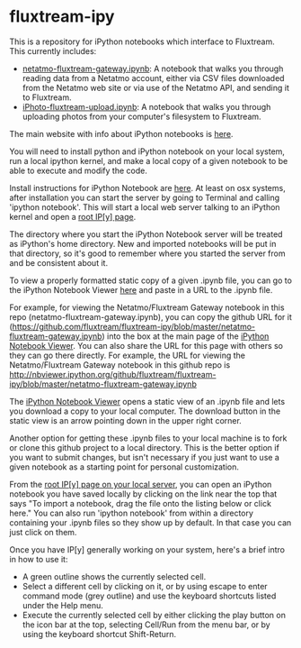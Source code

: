 fluxtream-ipy
=============

This is a repository for iPython notebooks which interface to Fluxtream.  This currently includes:
 * [netatmo-fluxtream-gateway.ipynb](http://nbviewer.ipython.org/github/fluxtream/fluxtream-ipy/blob/master/netatmo-fluxtream-gateway.ipynb): A notebook that walks you through reading data from a Netatmo account, either via CSV files downloaded from the Netatmo web site or via use of the Netatmo API, and sending it to Fluxtream.
 * [iPhoto-fluxtream-upload.ipynb](http://nbviewer.ipython.org/github/fluxtream/fluxtream-ipy/blob/master/iPhoto-fluxtream-upload.ipynb): A notebook that walks you through uploading photos from your computer's filesystem to Fluxtream.

The main website with info about iPython notebooks is [here](http://ipython.org/notebook.html).

You will need to install python and iPython notebook on your local system, run a local ipython kernel, and make a local copy of a given notebook to be able to execute and modify the code.

Install instructions for iPython Notebook are [here](http://ipython.org/install.html). At least on osx systems, after installation you can start the server by going to Terminal and calling 'ipython notebook'. This will start a local web server talking to an iPython kernel and open a [root IP[y] page](http://127.0.0.1:8890/tree).  

The  directory where you start the iPython Notebook server will be treated as iPython's home directory.  New and imported notebooks will be put in that directory, so it's good to remember where you started the server from and be consistent about it.

To view a properly formatted static copy of a given .ipynb file, you can go to the iPython Notebook Viewer [here](http://nbviewer.ipython.org/) and paste in a URL to the .ipynb file.

For example, for viewing the Netatmo/Fluxtream Gateway notebook in this repo (netatmo-fluxtream-gateway.ipynb), you can copy the github URL for it (https://github.com/fluxtream/fluxtream-ipy/blob/master/netatmo-fluxtream-gateway.ipynb) into the box at the main page of the [iPython Notebook Viewer](http://nbviewer.ipython.org/).  You can also share the URL for this page with others so they can go there directly.  For example, the URL for viewing the Netatmo/Fluxtream Gateway notebook in this github repo is http://nbviewer.ipython.org/github/fluxtream/fluxtream-ipy/blob/master/netatmo-fluxtream-gateway.ipynb

The [iPython Notebook Viewer](http://nbviewer.ipython.org/) opens a static view of an .ipynb file and lets you download a copy to your local computer.  The download button in the static view is an arrow pointing down in the upper right corner.  

Another option for getting these .ipynb files to your local machine is to fork or clone this github project to a local directory.  This is the better option if you want to submit changes, but isn't necessary if you just want to use a given notebook as a starting point for personal customization.

From the [root IP[y] page on your local server](http://127.0.0.1:8890/tree), you can open an iPython notebook you have saved locally by clicking on the link near the top that says "To import a notebook, drag the file onto the listing below or click here."  You can also run 'ipython notebook' from within a directory containing your .ipynb files so they show up by default.  In that case you can just click on them.

Once you have IP[y] generally working on your system, here's a brief intro in how to use it:
* A green outline shows the currently selected cell.
* Select a different cell by clicking on it, or by using escape to enter command mode (grey outline) and use the keyboard shortcuts listed under the Help menu.
* Execute the currently selected cell by either clicking the play button on the icon bar at the top, selecting Cell/Run from the menu bar, or by using the keyboard shortcut Shift-Return.
